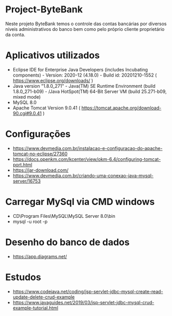 # Project-ByteBank
Neste projeto ByteBank temos o controle das contas bancárias por diversos níveis administrativos do banco bem como pelo próprio cliente proprietário da conta.

# Aplicativos utilizados
- Eclipse IDE for Enterprise Java Developers (includes Incubating components) - Version: 2020-12 (4.18.0) - Build id: 20201210-1552 ( https://www.eclipse.org/downloads/ )
- Java version "1.8.0_271" - Java(TM) SE Runtime Environment (build 1.8.0_271-b09) - /Java HotSpot(TM) 64-Bit Server VM (build 25.271-b09, mixed mode)
- MySQL 8.0
- Apache Tomcat Version 9.0.41 ( https://tomcat.apache.org/download-90.cgi#9.0.41 )

# Configurações
- https://www.devmedia.com.br/instalacao-e-configuracao-do-apache-tomcat-no-eclipse/27360
- https://docs.openkm.com/kcenter/view/okm-6.4/configuring-tomcat-port.html
- https://jar-download.com/
- https://www.devmedia.com.br/criando-uma-conexao-java-mysql-server/16753

# Carregar MySql via CMD windows
- CD\Program Files\MySQL\MySQL Server 8.0\bin
- mysql -u root -p

# Desenho do banco de dados
- https://app.diagrams.net/

# Estudos
- https://www.codejava.net/coding/jsp-servlet-jdbc-mysql-create-read-update-delete-crud-example
- https://www.javaguides.net/2019/03/jsp-servlet-jdbc-mysql-crud-example-tutorial.html

